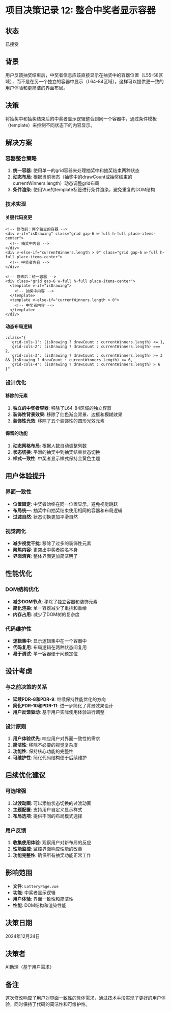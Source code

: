 # 项目决策记录 12: 整合中奖者显示容器

## 状态
已接受

## 背景
用户反馈抽奖结束后，中奖者信息应该直接显示在抽奖中的容器位置（L55-58区域），而不是在另一个独立的容器中显示（L64-84区域）。这样可以提供更一致的用户体验和更简洁的界面布局。

## 决策
将抽奖中和抽奖结束后的中奖者显示逻辑整合到同一个容器中，通过条件模板（template）来控制不同状态下的内容显示。

## 解决方案

### 容器整合策略
1. **统一容器**: 使用单一的grid容器来处理抽奖中和抽奖结束两种状态
2. **动态布局**: 根据当前状态（抽奖中的drawCount或抽奖结束的currentWinners.length）动态调整grid布局
3. **条件渲染**: 使用Vue的template标签进行条件渲染，避免重复的DOM结构

### 技术实现

#### 关键代码变更
```vue
<!-- 修改前：两个独立的容器 -->
<div v-if="isDrawing" class="grid gap-6 w-full h-full place-items-center">
  <!-- 抽奖中内容 -->
</div>
<div v-else-if="currentWinners.length > 0" class="grid gap-6 w-full h-full place-items-center">
  <!-- 中奖者内容 -->
</div>

<!-- 修改后：统一容器 -->
<div class="grid gap-6 w-full h-full place-items-center">
  <template v-if="isDrawing">
    <!-- 抽奖中内容 -->
  </template>
  <template v-else-if="currentWinners.length > 0">
    <!-- 中奖者内容 -->
  </template>
</div>
```

#### 动态布局逻辑
```vue
:class="{
  'grid-cols-1': (isDrawing ? drawCount : currentWinners.length) <= 1,
  'grid-cols-2': (isDrawing ? drawCount : currentWinners.length) === 2,
  'grid-cols-3': (isDrawing ? drawCount : currentWinners.length) >= 3 && (isDrawing ? drawCount : currentWinners.length) <= 6,
  'grid-cols-4': (isDrawing ? drawCount : currentWinners.length) > 6
}"
```

### 设计优化

#### 移除的元素
1. **独立的中奖者容器**: 移除了L64-84区域的独立容器
2. **装饰性背景效果**: 移除了红色渐变背景、边框和模糊效果
3. **装饰性光效**: 移除了五个装饰性的圆形光效元素

#### 保留的功能
1. **动态网格布局**: 根据人数自动调整列数
2. **状态切换**: 平滑的抽奖中到抽奖结束状态切换
3. **样式一致性**: 中奖者显示样式保持金黄色主题

## 用户体验提升

### 界面一致性
- **位置固定**: 中奖者始终在同一位置显示，避免视觉跳跃
- **布局统一**: 抽奖中和抽奖结束使用相同的容器和布局逻辑
- **过渡自然**: 状态切换更加平滑自然

### 视觉简化
- **减少视觉干扰**: 移除了过多的装饰性元素
- **聚焦内容**: 更突出中奖者姓名本身
- **界面清爽**: 整体界面更加简洁明了

## 性能优化

### DOM结构优化
- **减少DOM节点**: 移除了独立容器和装饰元素
- **简化渲染**: 单一容器减少了重排和重绘
- **内存占用**: 减少了DOM树的复杂度

### 代码维护性
- **逻辑集中**: 显示逻辑集中在一个容器中
- **代码复用**: 布局逻辑在两种状态间复用
- **易于调试**: 单一容器便于问题定位

## 设计考虑

### 与之前决策的关系
- **延续PDR-8和PDR-9**: 继续保持性能优化的方向
- **简化PDR-10和PDR-11**: 进一步简化了背景效果设计
- **用户反馈驱动**: 基于用户实际使用体验进行调整

### 设计原则
1. **用户体验优先**: 响应用户对界面一致性的需求
2. **简洁性**: 移除不必要的视觉复杂度
3. **功能性**: 保持核心功能的完整性
4. **可维护性**: 简化代码结构便于后续维护

## 后续优化建议

### 可选增强
1. **过渡动画**: 可以添加状态切换的过渡动画
2. **主题配置**: 支持用户自定义显示样式
3. **布局选项**: 提供不同的布局模式选择

### 用户反馈
1. **收集使用体验**: 观察用户对新布局的反应
2. **性能监控**: 监控界面响应性能的改善
3. **功能完整性**: 确保所有抽奖功能正常工作

## 影响范围
- **文件**: `LotteryPage.vue`
- **功能**: 中奖者显示逻辑
- **用户体验**: 界面一致性和简洁性
- **性能**: DOM结构和渲染性能

## 决策日期
2024年12月24日

## 决策者
AI助理（基于用户需求）

## 备注
这次修改响应了用户对界面一致性的具体需求，通过技术手段实现了更好的用户体验，同时保持了代码的简洁性和可维护性。